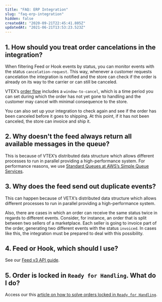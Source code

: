 ```yaml
---
title: "FAQ: ERP Integration"
slug: "faq-erp-integration"
hidden: false
createdAt: "2020-09-21T22:45:41.805Z"
updatedAt: "2021-06-21T13:53:23.523Z"
---
```


## 1. How should you treat order cancelations in the integration?

When filtering Feed or Hook events by status, you can monitor events with the status `cancelation-request`. This way, whenever a customer requests cancelation the integration is notified and the store can check if the order is already on its way to the carrier or can still be canceled.

VTEX’s [order flow](https://help.vtex.com/tutorial/order-flow-on-the-oms--tutorials_196#) includes a `window-to-cancel`, which is a time period you can set during which the order has not yet gone to handling and the customer may cancel with minimal consequence to the store.

You can also set up your integration to check again and see if the order has been canceled before it goes to shipping. At this point, if it has not been canceled, the store can invoice and ship it.

## 2. Why doesn't the feed always return all available messages in the queue?

This is because of VTEX’s distributed data structure which allows different processes to run in parallel providing a high-performance system. For performance reasons, we use [Standard Queues at AWS’s Simple Queue Services](https://aws.amazon.com/pt/sqs/features/).

## 3. Why does the feed send out duplicate events?

This can happen because of VETX’s distributed data structure which allows different processes to run in parallel providing a high-performance system.

Also, there are cases in which an order can receive the same status twice in regards to different events. Consider, for instance, an order that is split between two sellers of a marketplace. Each seller is going to invoice part of the order, generating two different events with the status `invoiced`. In cases like this, the integration must be prepared to deal with this possibility.

## 4. Feed or Hook, which should I use?

See our [Feed v3 API guide](https://developers.vtex.com/docs/guides/orders-feed).

## 5. Order is locked in `Ready for Handling`. What do I do?

Access our this [article on how to solve orders locked in `Ready for Handling`](https://help.vtex.com/faq/meus-pedidos-estao-travados-em-pronto-para-manuseio--frequentlyAskedQuestions_771#).
